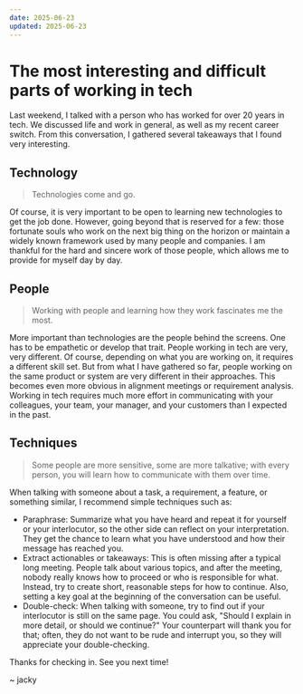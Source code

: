 ```yaml
---
date: 2025-06-23
updated: 2025-06-23
---
```


# The most interesting and difficult parts of working in tech

Last weekend, I talked with a person who has worked for over 20 years in tech. We discussed life and work in general, as well as my recent career switch. From this conversation, I gathered several takeaways that I found very interesting.

## Technology

> Technologies come and go.

Of course, it is very important to be open to learning new technologies to get the job done. However, going beyond that is reserved for a few: those fortunate souls who work on the next big thing on the horizon or maintain a widely known framework used by many people and companies. I am thankful for the hard and sincere work of those people, which allows me to provide for myself day by day.

## People

> Working with people and learning how they work fascinates me the most.

More important than technologies are the people behind the screens. One has to be empathetic or develop that trait. People working in tech are very, very different. Of course, depending on what you are working on, it requires a different skill set. But from what I have gathered so far, people working on the same product or system are very different in their approaches. This becomes even more obvious in alignment meetings or requirement analysis. Working in tech requires much more effort in communicating with your colleagues, your team, your manager, and your customers than I expected in the past.

## Techniques

> Some people are more sensitive, some are more talkative; with every person, you will learn how to communicate with them over time.

When talking with someone about a task, a requirement, a feature, or something similar, I recommend simple techniques such as:
- Paraphrase: Summarize what you have heard and repeat it for yourself or your interlocutor, so the other side can reflect on your interpretation. They get the chance to learn what you have understood and how their message has reached you.
- Extract actionables or takeaways: This is often missing after a typical long meeting. People talk about various topics, and after the meeting, nobody really knows how to proceed or who is responsible for what. Instead, try to create short, reasonable steps for how to continue. Also, setting a key goal at the beginning of the conversation can be useful.
- Double-check: When talking with someone, try to find out if your interlocutor is still on the same page. You could ask, "Should I explain in more detail, or should we continue?" Your counterpart will thank you for that; often, they do not want to be rude and interrupt you, so they will appreciate your double-checking.

Thanks for checking in. See you next time!

~ jacky


